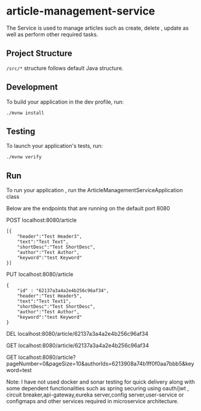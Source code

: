 

# article-management-service

The Service is used to manage articles such as create, delete , update as well as perform other required tasks. 


## Project Structure

`/src/*` structure follows default Java structure.

## Development

To build your application in the dev profile, run:

```
./mvnw install
```

## Testing

To launch your application's tests, run:

```
./mvnw verify
```


## Run
To run your application , run the ArticleManagementServiceApplication class


Below are the endpoints that are running on the default port 8080

POST localhost:8080/article

```
[{
    "header":"Test Header3",
    "text":"Test Text",
    "shortDesc":"Test ShortDesc",
    "author":"Test Author",
    "keyword":"test Keyword"
}]
```

PUT localhost:8080/article
```
{
    "id" : "62137a3a4a2e4b256c96af34",
    "header":"Test Header5",
    "text":"Test Text1",
    "shortDesc":"Test ShortDesc",
    "author":"Test Author",
    "keyword":"test Keyword"
}
```

DEL localhost:8080/article/62137a3a4a2e4b256c96af34

GET localhost:8080/article/62137a3a4a2e4b256c96af34

GET localhost:8080/article?pageNumber=0&pageSize=10&authorIds=6213908a74b1ff0f0aa7bbb5&keyword=test

Note: I have not used docker and sonar testing for quick delivery along with some dependent functionalities such as spring securing using oauth/jwt , circuit breaker,api-gateway,eureka server,config server,user-service or configmaps and other services required in microservice architecture.


